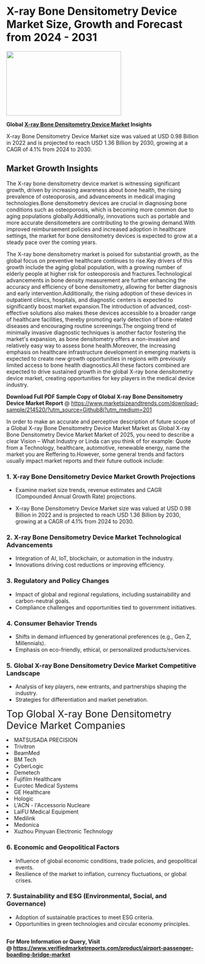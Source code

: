 <H1>X-ray Bone Densitometry Device Market Size, Growth and Forecast from 2024 - 2031</H1><img class="aligncenter size-medium wp-image-584254" src="https://thirdeyenews.in/wp-content/uploads/2024/09/Global-Market-Research-300x168.jpeg" alt="" width="300" height="168" /><p><strong>Global&nbsp;<a href="https://www.marketsizeandtrends.com/download-sample/214520/?utm_source=Github8j?utm_medium=201">X-ray Bone Densitometry Device Market</a> Insights</strong></p><p>X-ray Bone Densitometry Device Market size was valued at USD 0.98 Billion in 2022 and is projected to reach USD 1.36 Billion by 2030, growing at a CAGR of 4.1% from 2024 to 2030.</p><p><h2>Market Growth Insights</h2> <p>The X-ray bone densitometry device market is witnessing significant growth, driven by increasing awareness about bone health, the rising prevalence of osteoporosis, and advancements in medical imaging technologies.Bone densitometry devices are crucial in diagnosing bone conditions such as osteoporosis, which is becoming more common due to aging populations globally.Additionally, innovations such as portable and more accurate densitometers are contributing to the growing demand.With improved reimbursement policies and increased adoption in healthcare settings, the market for bone densitometry devices is expected to grow at a steady pace over the coming years.</p> <p>The X-ray bone densitometry market is poised for substantial growth, as the global focus on preventive healthcare continues to rise.Key drivers of this growth include the aging global population, with a growing number of elderly people at higher risk for osteoporosis and fractures.Technological advancements in bone density measurement are further enhancing the accuracy and efficiency of bone densitometry, allowing for better diagnosis and early intervention.Additionally, the rising adoption of these devices in outpatient clinics, hospitals, and diagnostic centers is expected to significantly boost market expansion.The introduction of advanced, cost-effective solutions also makes these devices accessible to a broader range of healthcare facilities, thereby promoting early detection of bone-related diseases and encouraging routine screenings.The ongoing trend of minimally invasive diagnostic techniques is another factor fostering the market's expansion, as bone densitometry offers a non-invasive and relatively easy way to assess bone health.Moreover, the increasing emphasis on healthcare infrastructure development in emerging markets is expected to create new growth opportunities in regions with previously limited access to bone health diagnostics.All these factors combined are expected to drive sustained growth in the global X-ray bone densitometry device market, creating opportunities for key players in the medical device industry.</p> <p><span class=""><strong>Download Full PDF Sample Copy of Global X-ray Bone Densitometry Device Market Report</strong> @ <a href="https://www.marketsizeandtrends.com/download-sample/214520/?utm_source=Github8j?utm_medium=201" target="_blank">https://www.marketsizeandtrends.com/download-sample/214520/?utm_source=Github8j?utm_medium=201</a></span></p><p>In order to make an accurate and perceptive description of future scope of a Global&nbsp;X-ray Bone Densitometry Device Market Market as Global&nbsp;X-ray Bone Densitometry Device Market Market of 2025, you need to describe a clear Vision &ndash; What Industry or Linda can you think of for example: Quote from a Technology, healthcare, automotive, renewable energy, name the market you are Reffering to.However, some general trends and factors usually impact market reports and their future outlook include:</p><h3>1.&nbsp;<strong>X-ray Bone Densitometry Device Market Growth Projections</strong></h3><ul><li>Examine market size trends, revenue estimates and CAGR (Compounded Annual Growth Rate) projections.</li><li><p>X-ray Bone Densitometry Device Market size was valued at USD 0.98 Billion in 2022 and is projected to reach USD 1.36 Billion by 2030, growing at a CAGR of 4.1% from 2024 to 2030.</p></li></ul><h3>2.&nbsp;<strong>X-ray Bone Densitometry Device Market Technological Advancements</strong></h3><ul><li>Integration of AI, IoT, blockchain, or automation in the industry.</li><li>Innovations driving cost reductions or improving efficiency.</li></ul><h3>3.&nbsp;<strong>Regulatory and Policy Changes</strong></h3><ul><li>Impact of global and regional regulations, including sustainability and carbon-neutral goals.</li><li>Compliance challenges and opportunities tied to government initiatives.</li></ul><h3>4.&nbsp;<strong>Consumer Behavior Trends</strong></h3><ul><li>Shifts in demand influenced by generational preferences (e.g., Gen Z, Millennials).</li><li>Emphasis on eco-friendly, ethical, or personalized products/services.</li></ul><h3>5.&nbsp;<strong>Global X-ray Bone Densitometry Device Market Competitive Landscape</strong></h3><ul><li>Analysis of key players, new entrants, and partnerships shaping the industry.</li><li>Strategies for differentiation and market penetration.</li></ul><p data-pm-slice="1 1 []"><span style="color: inherit; font-family: inherit; font-size: 25px;">Top Global X-ray Bone Densitometry Device Market Companies</span></p><div class="" data-test-id=""><p><li>MATSUSADA PRECISION</li><li> Trivitron</li><li> BeamMed</li><li> BM Tech</li><li> CyberLogic</li><li> Demetech</li><li> Fujifilm Healthcare</li><li> Eurotec Medical Systems</li><li> GE Healthcare</li><li> Hologic</li><li> L'ACN - l'Accessorio Nucleare</li><li> LaiFU Medical Equipment</li><li> Medilink</li><li> Medonica</li><li> Xuzhou Pinyuan Electronic Technology</li></p></div><h3>6.&nbsp;<strong>Economic and Geopolitical Factors</strong></h3><ul><li>Influence of global economic conditions, trade policies, and geopolitical events.</li><li>Resilience of the market to inflation, currency fluctuations, or global crises.</li></ul><h3>7.&nbsp;<strong>Sustainability and ESG (Environmental, Social, and Governance)</strong></h3><ul><li>Adoption of sustainable practices to meet ESG criteria.</li><li>Opportunities in green technologies and circular economy principles.</li></ul><h2><strong style="font-size: 14px;">For More Information or Query, Visit @&nbsp;</strong><a style="background-color: #ffffff; font-size: 14px;" href="https://www.marketsizeandtrends.com/report/x-ray-bone-densitometry-device-market/" target="_blank">https://www.verifiedmarketreports.com/product/airport-passenger-boarding-bridge-market</a></h2>